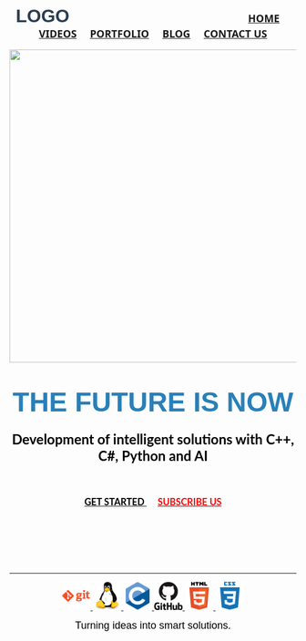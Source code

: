 <!DOCTYPE html>
<html lang="en">
<head>
	<meta charset="utf-8">
  <meta name="description" content="My portfolio in GFM (GitHub Flavored Markdown)">
  <meta name="keywords" content="C, C++, C#, Python, HTML, CSS, Artificial Intelligence">
  <meta name="author" content="Ayran Gabriel">
  <meta name="viewport" content="width=device-width, initial-scale=1.0">
<!--                
                                                  ░░         ░ ░░   ░░    ░░░                           ░         ░ ░░                                
                                       █▓         ░████▓     ░██▒   ░▒███▓▒▓███▓            ▓█          ▒████▒    ▒██▒                                
                                      ▓██░          ▓███     ▒█       ███░   ▓███          ░██▓          ▒████▓    ▓▒                                 
                                     ▒████           ▓███   ▓█        ███░   ░███          ████░         ▓▒░████   ▓▒                                 
                                    ░█ ████           ▓███ ▒█         ███▒  ░███▒         █ ▒███         ▓▒  ████░ ▓▒                                 
                                    █   ███▓           ▓███▓          ███▓▓███░          ▓▒  ▓███        ▓▓   ▓███▒▓▒                                 
                                   ██▒▓▒▓███░           ███           ███  ▓███░        ▒█▒▓▒▒███▓       ▓▓    ░████░                                 
                                  ▓▓     ▓███           ███           ███░  ░███▓      ░█      ███▒      ▓▒      ▓██░                                 
                                 ▓█▒      ████▒        ▒███▓         ▒███▓    ████▒   ▒██      ████▒    ░██░      ▒█▒                                 
                                ░▒▒▒░    ░░░░░▒      ░░▒░  ░        ░▒░░░░░      ▒░   ▒▒▒▒       ░░▒░   ░░░░       ░░                                 
                          ▒▒▒▒░                               ░░                           ░          ░     ░░░       ░     ░                         
                       ▓██▓▒▒▓▓███           █▓         ░▒████▒▓███▒     ░▓███▒▒▓███▒      ░████▒░   ░▒████▒▓▓▓██     ░▓███▓░                         
                     ▓███       ██          ▓██           ███▒   ███▓     ░███    ███▓      ▒███       ███▓     █░      ███                           
                    ▓███         ▓         ▒████          ███▒   ███▓     ░███    ▓███      ▒███       ███▓  ▓  ░      ░███                           
                    ███▓                  ▒█ ███▓         ███▓▒▓██▓       ░███   ░███       ▒███       ███▓ ▓█         ░███                           
                    ███▓     ░░░ ░▒       █   ███▒        ███▓░▒▓██▓      ░███▒████         ▒███       ███▓░██         ░███                           
                    ████      ████░      ██▒▓▒████        ███▒   ▒███░    ░███  ████        ▒███       ███▓  ▓   ░      ███       ▒  ▒▓█▓▒            
                     ███▒     ▓███      ▓▓     ▓███       ███▒   ▒███░     ███   ▓███░      ▒███       ███▓      █      ███      ▓█ ▓▒█  ▓▒           
                      ▒██▓▒░░░████    ░▓█▒      ████░    ░████░▒████░     ▓███▒   ▒███▓░    ████░     ░████░▒▒▒███     ▓███▓▒▒▒▒██▓ ▒▓█▓▒▓░           
                         ▓▓▓▓▓▒░      ░▒▒▒░    ░░░░▒▒   ░▒▒░░▒▒▒▒░       ▒▒░░░▒░    ░▒▒▒   ▒▒░░▒▒░   ░▒▒░░▒▒▒▒▒▒▒     ░▒░░░▒▒▒▒▒▒▒   ░▒▒▒    -->   

</head>
<body background="images/banner.jpeg" link="#000" alink="#017bf5" vlink="#000">
		<div class="main" id="home">
			<br />
			<h3 align="center">
				<font face="sans-serif" size="6" color="#2c3e50">LOGO</font>
				&nbsp;&nbsp;&nbsp;&nbsp;&nbsp;&nbsp;&nbsp;&nbsp;&nbsp;&nbsp;&nbsp;&nbsp;&nbsp;&nbsp;&nbsp;&nbsp;&nbsp;&nbsp;&nbsp;
				&nbsp;&nbsp;&nbsp;&nbsp;&nbsp;&nbsp;&nbsp;&nbsp;&nbsp;&nbsp;&nbsp;&nbsp;&nbsp;&nbsp;&nbsp;&nbsp;&nbsp;&nbsp;&nbsp;
				&nbsp;&nbsp;&nbsp;&nbsp;&nbsp;&nbsp;&nbsp;&nbsp;&nbsp;&nbsp;&nbsp;&nbsp;&nbsp;&nbsp;&nbsp;&nbsp;&nbsp;&nbsp;&nbsp;
				&nbsp;&nbsp;&nbsp;&nbsp;&nbsp;&nbsp;&nbsp;&nbsp;&nbsp;&nbsp;&nbsp;&nbsp;&nbsp;&nbsp;&nbsp;&nbsp;&nbsp;&nbsp;&nbsp;
				<font face="sans" size="4">
					<a href="#home">HOME</a>&nbsp;&nbsp;&nbsp;&nbsp;
					<a href="#">VIDEOS</a>&nbsp;&nbsp;&nbsp;&nbsp;
					<a href="#">PORTFOLIO</a>&nbsp;&nbsp;&nbsp;&nbsp;
					<a href="#">BLOG</a>&nbsp;&nbsp;&nbsp;&nbsp;
					<a href="#">CONTACT US</a>
				</font>
			</h3>
      <div align="center">
      <img class="animated-gif" height="550" width="1200" src="https://media1.giphy.com/media/l41lZMazzdfs4sGtO/giphy.gif?cid=790b76113225f9e53d0b4769052c2659652e31a747400058&rid=giphy.gif&ct=g">
    </div>
      <!--
			<br /><br /><br /><br /><br /><br /><br /><br /><br /><br /><br><br><br> 
      -->
			<h1 align="center">
				<font face="sans-serif" color="#2980b9" size="7">
				THE FUTURE IS NOW
				</font>
			</h1>
			<h3 align="center">
				<font face="Lato" color="#000" size="5">
					Development of intelligent solutions with C++, C#, Python and AI
				</font>
			</h3>
			<br />
			<h3 align="center">
			<a href="#">
				<font face="Lato" color="#000">GET STARTED</font>
			</a>&nbsp;&nbsp;&nbsp;&nbsp;
			<a href="#">
				<font face="Lato" color="#f00">SUBSCRIBE US</font>
			</a>
			</h3>
		</div>
		<br><br><br><br><br>
		<hr color="#000">
		<p align="center">
			<a href="#home">
      <img src="https://github.com/devicons/devicon/blob/master/icons/git/git-plain-wordmark.svg" width="50" alt="logo">
      <img src="https://github.com/devicons/devicon/blob/master/icons/linux/linux-original.svg" width="50" alt="logo">
      <img src="https://github.com/devicons/devicon/blob/master/icons/c/c-original.svg" width="50" alt="logo">
      <img src="https://github.com/devicons/devicon/blob/master/icons/github/github-original-wordmark.svg" width="50" alt="logo">
      <img src="https://github.com/devicons/devicon/blob/master/icons/html5/html5-original-wordmark.svg" width="50" alt="logo">
      <img src="https://github.com/devicons/devicon/blob/master/icons/css3/css3-plain-wordmark.svg" width="50" alt="logo">
      </a>
		</p>
		<p align="center">
			<font face="sans-serif" size="4" color="#000">
				Turning ideas into smart solutions.
			</font>
		</p>
</body>
</html>
